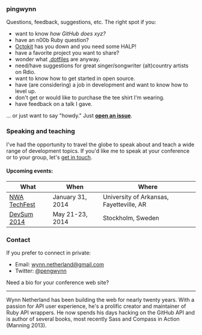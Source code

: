 ### pingwynn

Questions, feedback, suggestions, etc. The right spot if you:

- want to know _how GitHub does xyz?_
- have an n00b Ruby question? 
- [Octokit][] has you down and you need some HALP!
- have a favorite project you want to share?
- wonder what [.dotfiles][] are anyway.
- need/have suggestions for great singer/songwriter (alt)country artists on Rdio.
- want to know how to get started in open source.
- have (are considering) a job in development and want to know how to level up.
- don't get or would like to purchase the tee shirt I'm wearing.
- have feedback on a talk I gave.

... or just want to say "howdy." Just [**open an issue**][issue].

### Speaking and teaching

I've had the opportunity to travel the globe to speak about and teach a wide range of development topics.
If you'd like me to speak at your conference or to your group, let's [get in touch][contact].

#### Upcoming events:

What | When | Where
-----|-------|---------
[NWA TechFest][techfest]| January 31, 2014| University of Arkansas, Fayetteville, AR
[DevSum 2014][devsum]| May 21-23, 2014| Stockholm, Sweden



### Contact

If you prefer to connect in private:

* Email: wynn.netherland@gmail.com
* Twitter: [@pengwynn][twitter]

Need a bio for your conference web site?

---

Wynn Netherland has been building the web for nearly twenty years. With a passion for API user experience, 
he's a prolific creator and maintainer of Ruby API wrappers. He now spends his days hacking on the GitHub API 
and is author of several books, most recently Sass and Compass in Action (Manning 2013).


[Octokit]: https://github.com/octokit/octokit.rb
[.dotfiles]: http://dotfiles.github.io
[issue]: https://github.com/pengwynn/pingwynn/issues
[contact]: #contact
[twitter]: https://twitter.com/pengwynn

[techfest]: http://nwatechfest.com/
[devsum]: http://www.devsum.se
